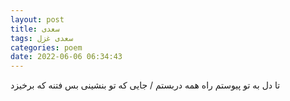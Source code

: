 ```yaml
---
layout: post
title: سعدی
tags: سعدی غزل
categories: poem
date: 2022-06-06 06:34:43
---
```


تا دل به تو پیوستم راه همه دربستم / جایی که تو بنشینی بس فتنه که برخیزد
